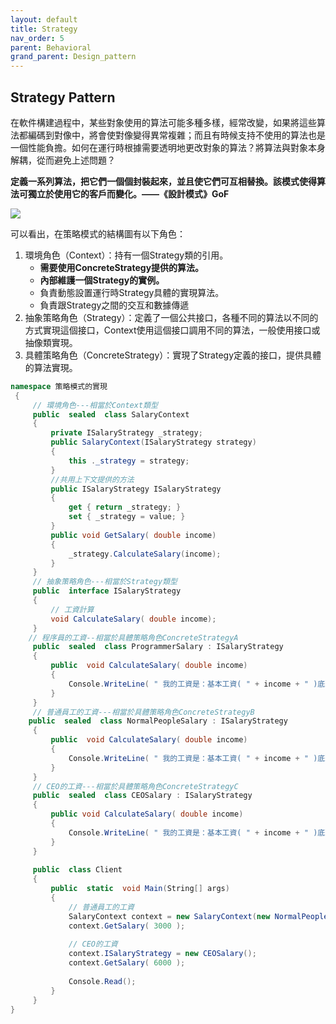 ```yaml
---
layout: default
title: Strategy
nav_order: 5
parent: Behavioral
grand_parent: Design_pattern
---
```


## Strategy Pattern

在軟件構建過程中，某些對象使用的算法可能多種多樣，經常改變，如果將這些算法都編碼到對像中，將會使對像變得異常複雜；而且有時候支持不使用的算法也是一個性能負擔。如何在運行時根據需要透明地更改對象的算法？將算法與對象本身解耦，從而避免上述問題？

**定義一系列算法，把它們一個個封裝起來，並且使它們可互相替換。該模式使得算法可獨立於使用它的客戶而變化。——《設計模式》GoF**

![](https://images2017.cnblogs.com/blog/1048776/201712/1048776-20171218145939990-1116019661.png)

可以看出，在策略模式的結構圖有以下角色：
1. 環境角色（Context）：持有一個Strategy類的引用。
   - **需要使用ConcreteStrategy提供的算法。**
   - **內部維護一個Strategy的實例。**
   - 負責動態設置運行時Strategy具體的實現算法。
   - 負責跟Strategy之間的交互和數據傳遞
2. 抽象策略角色（Strategy）：定義了一個公共接口，各種不同的算法以不同的方式實現這個接口，Context使用這個接口調用不同的算法，一般使用接口或抽像類實現。
3. 具體策略角色（ConcreteStrategy）：實現了Strategy定義的接口，提供具體的算法實現。

```c#
namespace 策略模式的實現
 {
     // 環境角色---相當於Context類型
     public  sealed  class SalaryContext
     {
         private ISalaryStrategy _strategy;
         public SalaryContext(ISalaryStrategy strategy)
         {
             this ._strategy = strategy;
         }
         //共用上下文提供的方法
         public ISalaryStrategy ISalaryStrategy
         {
             get { return _strategy; }
             set { _strategy = value; }
         }
         public void GetSalary( double income)
         {
             _strategy.CalculateSalary(income);
         }
     }
     // 抽象策略角色---相當於Strategy類型
     public  interface ISalaryStrategy
     {
         // 工資計算
         void CalculateSalary( double income);
     }
    // 程序員的工資--相當於具體策略角色ConcreteStrategyA 
     public  sealed  class ProgrammerSalary : ISalaryStrategy
     {
         public  void CalculateSalary( double income)
         {
             Console.WriteLine( " 我的工資是：基本工資( " + income + " )底薪( " + 8000 + " )+加班費+項目獎金（10%）" );
         }
     }
     // 普通員工的工資---相當於具體策略角色ConcreteStrategyB 
    public  sealed  class NormalPeopleSalary : ISalaryStrategy
     {
         public  void CalculateSalary( double income)
         {
             Console.WriteLine( " 我的工資是：基本工資( " + income + " )底薪(3000)+加班費" );
         }
     }
     // CEO的工資---相當於具體策略角色ConcreteStrategyC 
     public  sealed  class CEOSalary : ISalaryStrategy
     {
         public void CalculateSalary( double income)
         {
             Console.WriteLine( " 我的工資是：基本工資( " + income + " )底薪(20000)+項目獎金(20%)+公司股票" );
         }
     }
 
     public  class Client
     {
         public  static  void Main(String[] args)
         {
             // 普通員工的工資
             SalaryContext context = new SalaryContext(new NormalPeopleSalary());
             context.GetSalary( 3000 );
 
             // CEO的工資
             context.ISalaryStrategy = new CEOSalary();
             context.GetSalary( 6000 );
 
             Console.Read();
         }
     }
}
```